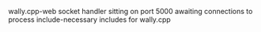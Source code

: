 wally.cpp-web socket handler sitting on port 5000 awaiting connections to process
include-necessary includes for wally.cpp
